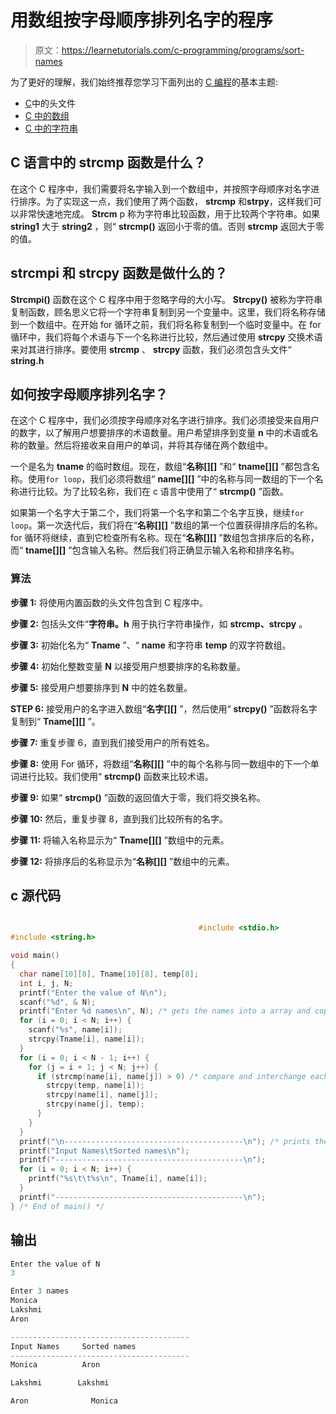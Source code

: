 # 用数组按字母顺序排列名字的程序

> 原文：<https://learnetutorials.com/c-programming/programs/sort-names>

为了更好的理解，我们始终推荐您学习下面列出的 [C 编程](../ "C programming")的基本主题:

*   [C](../../c-programming/header-files)中的头文件
*   [C 中的数组](../../c-programming/array)
*   [C 中的字符串](../../c-programming/strings)

## C 语言中的 strcmp 函数是什么？

在这个 C 程序中，我们需要将名字输入到一个数组中，并按照字母顺序对名字进行排序。为了实现这一点，我们使用了两个函数， **strcmp** 和**strpy**，这样我们可以非常快速地完成。 **Strcm** p 称为字符串比较函数，用于比较两个字符串。如果 **string1** 大于 **string2** ，则“ **strcmp()** 返回小于零的值。否则 **strcmp** 返回大于零的值。

## strcmpi 和 strcpy 函数是做什么的？

**Strcmpi()** 函数在这个 C 程序中用于忽略字母的大小写。 **Strcpy()** 被称为字符串复制函数，顾名思义它将一个字符串复制到另一个变量中。这里，我们将名称存储到一个数组中。在开始 for 循环之前，我们将名称复制到一个临时变量中。在 for 循环中，我们将每个术语与下一个名称进行比较，然后通过使用 **strcpy** 交换术语来对其进行排序。要使用 **strcmp** 、 **strcpy** 函数，我们必须包含头文件“ **string.h**

## 如何按字母顺序排列名字？

在这个 C 程序中，我们必须按字母顺序对名字进行排序。我们必须接受来自用户的数字，以了解用户想要排序的术语数量。用户希望排序到变量 **n** 中的术语或名称的数量。然后将接收来自用户的单词，并将其存储在两个数组中。

一个是名为 **tname** 的临时数组。现在，数组“**名称[][]** ”和“ **tname[][]** ”都包含名称。使用`for loop`，我们必须将数组“ **name[][]** ”中的名称与同一数组的下一个名称进行比较。为了比较名称，我们在 c 语言中使用了“ **strcmp()** ”函数。

如果第一个名字大于第二个，我们将第一个名字和第二个名字互换，继续`for loop`。第一次迭代后，我们将在“**名称[][]** ”数组的第一个位置获得排序后的名称。for 循环将继续，直到它检查所有名称。现在“**名称[][]** ”数组包含排序后的名称，而“ **tname[][]** ”包含输入名称。然后我们将正确显示输入名称和排序名称。

### 算法

**步骤 1:** 将使用内置函数的头文件包含到 C 程序中。

**步骤 2:** 包括头文件“**字符串。h** 用于执行字符串操作，如 **strcmp、strcpy** 。

**步骤 3:** 初始化名为“ **Tname** ”、“ **name** 和字符串 **temp** 的双字符数组。

**步骤 4:** 初始化整数变量 **N** 以接受用户想要排序的名称数量。

**步骤 5:** 接受用户想要排序到 **N** 中的姓名数量。

**STEP 6:** 接受用户的名字进入数组“**名字[][]** ”，然后使用“ **strcpy()** ”函数将名字复制到“ **Tname[][]** ”。

**步骤 7:** 重复步骤 6，直到我们接受用户的所有姓名。

**步骤 8:** 使用 For 循环，将数组“**名称[][]** ”中的每个名称与同一数组中的下一个单词进行比较。我们使用“ **strcmp()** 函数来比较术语。

**步骤 9:** 如果“ **strcmp()** ”函数的返回值大于零，我们将交换名称。

**步骤 10:** 然后，重复步骤 8，直到我们比较所有的名字。

**步骤 11:** 将输入名称显示为“ **Tname[][]** ”数组中的元素。

**步骤 12:** 将排序后的名称显示为“**名称[][]** ”数组中的元素。

## c 源代码

```c

                                          #include <stdio.h>
#include <string.h>

void main()
{
  char name[10][8], Tname[10][8], temp[8];
  int i, j, N;
  printf("Enter the value of N\n");
  scanf("%d", & N);
  printf("Enter %d names\n", N); /* gets the names into a array and copy it into temporary array*/
  for (i = 0; i < N; i++) {
    scanf("%s", name[i]);
    strcpy(Tname[i], name[i]);
  }
  for (i = 0; i < N - 1; i++) {
    for (j = i + 1; j < N; j++) {
      if (strcmp(name[i], name[j]) > 0) /* compare and interchange each name to get sorted in the alphabetic order */ {
        strcpy(temp, name[i]);
        strcpy(name[i], name[j]);
        strcpy(name[j], temp);
      }
    }
  }
  printf("\n----------------------------------------\n"); /* prints the names in the alphabetic order */
  printf("Input Names\tSorted names\n");
  printf("------------------------------------------\n");
  for (i = 0; i < N; i++) {
    printf("%s\t\t%s\n", Tname[i], name[i]);
  }
  printf("------------------------------------------\n");
} /* End of main() */

```

## 输出

```c
Enter the value of N
3

Enter 3 names
Monica
Lakshmi
Aron

----------------------------------------
Input Names     Sorted names
----------------------------------------
Monica          Aron

Lakshmi        Lakshmi

Aron              Monica
```